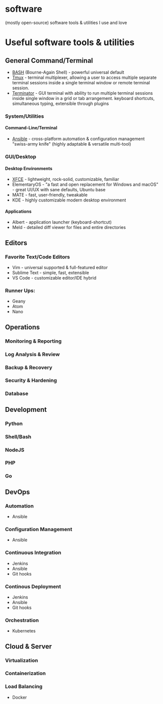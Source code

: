# software
(mostly open-source) software tools &amp; utilities I use and love

# Useful software tools & utilities

## General Command/Terminal

- [BASH](https://www.gnu.org/software/bash/) (Bourne-Again Shell) - powerful universal default
- [Tmux](https://github.com/tmux/tmux) - terminal multiplexer, allowing a user to access multiple separate terminal sessions inside a single terminal window or remote terminal session. 
- [Terminator](https://terminator-gtk3.readthedocs.io/en/latest/) - GUI terminal with ability to run multiple terminal sessions inside single window in a grid or tab arrangement. keyboard shortcuts, simultaneous typing, extensible through plugins

### System/Utilities

#### Command-Line/Terminal

- [Ansible](https://www.ansible.com/) - cross-platform automation & configuration management "swiss-army knife" (highly adaptable & versatile multi-tool)

### GUI/Desktop

#### Desktop Environments

- [XFCE](https://xfce.org/) - lightweight, rock-solid, customizable, familiar
- ElementaryOS - "a fast and open replacement for Windows and macOS" - great UI/UX with sane defaults, Ubuntu base
- MATE - fast, user-friendly, tweakable
- KDE - highly customizable modern desktop environment

#### Applications

- Albert - application launcher (keyboard-shortcut)
- Meld - detailed diff viewer for files and entire directories

## Editors

### Favorite Text/Code Editors

- Vim - universal supported & full-featured editor
- Sublime Text - simple, fast, extensible
- VS Code - customizable editor/IDE hybrid

### Runner Ups:

- Geany
- Atom
- Nano

## Operations

### Monitoring & Reporting

### Log Analysis & Review

### Backup & Recovery

### Security & Hardening

### Database

## Development

### Python

### Shell/Bash

### NodeJS

### PHP

### Go

## DevOps

### Automation

- Ansible

### Configuration Management

- Ansible

### Continuous Integration

- Jenkins
- Ansible
- Git hooks

### Continous Deployment

- Jenkins
- Ansible
- Git hooks

### Orchestration

- Kubernetes

## Cloud & Server

### Virtualization

### Containerization

### Load Balancing


- Docker

###
